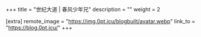 +++
title = "世纪大道 | 春风少年兄"
description = ""
weight = 2

[extra]
remote_image = "https://img.0pt.icu/blogbuilt/avatar.webp"
link_to = "https://blog.0pt.icu/"
+++
